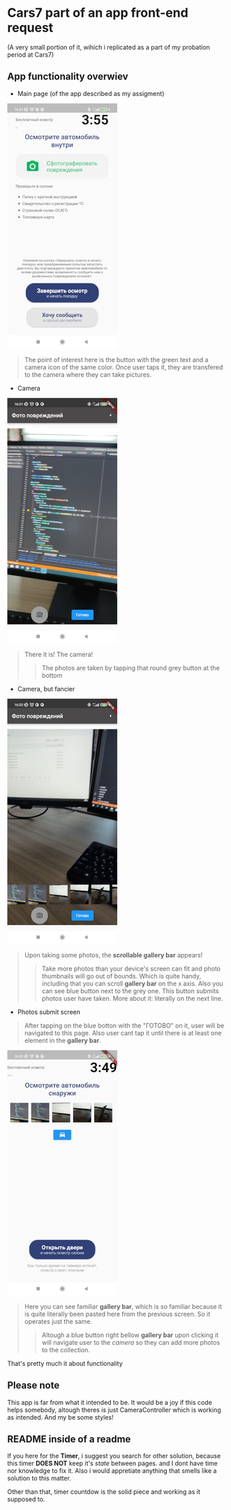 # Cars7 part of an app front-end request

(A very small portion of it, wihich i replicated as a part of my probation period at Cars7)

## App functionality overwiev
- Main page (of the app described as my assigment)                                    

![image](screenshots/mainPage.jpg)

> The point of interest here is the button with the green text and a camera icon of the same color.
> Once user taps it, they are transfered to the camera where they can take pictures.

- Camera                                                            

![image](screenshots/emptyCamera.jpg)

> There it is! The camera! 
>> The photos are taken by tapping that round grey button at the bottom 

- Camera, but fancier

![image](screenshots/loadedCamera.jpg)

> Upon taking some photos, the **scrollable gallery bar** appears! 
>> Take more photos than your device's screen can fit and photo thumbnails will go out of bounds.
>> Which is quite handy, including that you can scroll **gallery bar** on the x axis.
Also you can see blue button next to the grey one. This button submits photos user have taken. More about it: literally on the next line.
- Photos submit screen
> After tapping on the blue botton with the "ГОТОВО" on it, user will be navigated to this page. Also user cant tap it until there is at least one element in the **gallery bar**.

![image](screenshots/submitPics.jpg)

> Here you can see familiar **gallery bar**, which is so familiar because it is quite literally been pasted here from the previous screen.
> So it operates just the same.
>> Altough a blue button right bellow **gallery bar** upon clicking it will navigate user to the *camera* so they can add more photos to the collection.

That's pretty much it about functionality

## Please note
This app is far from what it intended to be. 
It would be a joy if this code helps somebody, altough theres is just CameraController which is working as intended. And my be some styles! 

## README inside of a readme
If you here for the **Timer**, i suggest you search for other solution, because this timer **DOES NOT** keep it's *state* between pages.
and I dont have time nor knowledge to fix it. Also i would appretiate anything that smells like a solution to this matter.

Other than that, timer countdow is the solid piece and working as it supposed to. 
